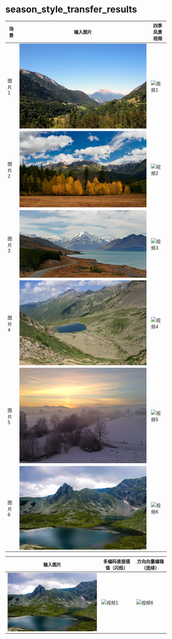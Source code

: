 # season_style_transfer_results
| 场景  | 输入图片   | 四季风景视频   |
|-------|-------|-------|
| 图片1 | ![图1](https://github.com/hughwcq/season_style_transfer_results/blob/main/images/test_5_48847991116.jpg.jpg) | ![视频1](https://github.com/hughwcq/season_style_transfer_results/blob/main/videos/test_5_48847991116.gif) |
| 图片2 | ![图2](https://github.com/hughwcq/season_style_transfer_results/blob/main/images/0000269.jpg) | ![视频2](https://github.com/hughwcq/season_style_transfer_results/blob/main/videos/0000269.gif) |
| 图片3 | ![图3](https://github.com/hughwcq/season_style_transfer_results/blob/main/images/32739252695_c50987ac09_k.png) | ![视频3](https://github.com/hughwcq/season_style_transfer_results/blob/main/videos/32739252695_c50987ac09_k.gif) |
| 图片4 | ![图4](https://github.com/hughwcq/season_style_transfer_results/blob/main/images/test_5_10174520123.jpg.jpg) | ![视频4](https://github.com/hughwcq/season_style_transfer_results/blob/main/videos/test_5_10174520123.gif) |
| 图片5 | ![图5](https://github.com/hughwcq/season_style_transfer_results/blob/main/images/test_5_11203408635.jpg.jpg) | ![视频5](https://github.com/hughwcq/season_style_transfer_results/blob/main/videos/test_5_11203408635.gif) |
| 图片6 | ![图6](https://github.com/hughwcq/season_style_transfer_results/blob/main/images/24855790979_e5ecb077ff_o.png) | ![视频6](https://github.com/hughwcq/season_style_transfer_results/blob/main/videos/1.gif) |

| 输入图片   | 多编码直接插值（闪烁）   | 方向向量编辑（连续）   |
|-------|-------|-------|
| ![图1](https://github.com/hughwcq/season_style_transfer_results/blob/main/images/24855790979_e5ecb077ff_o.png) | ![视频1](https://github.com/hughwcq/season_style_transfer_results/blob/main/videos/dancankaotu_spade.gif) | ![视频6](https://github.com/hughwcq/season_style_transfer_results/blob/main/videos/1.gif) |

